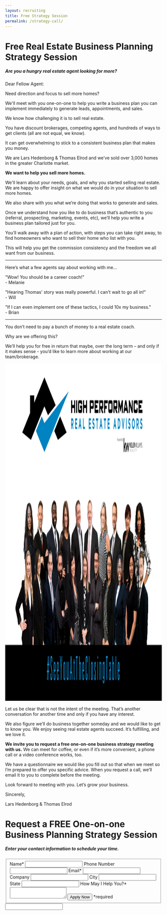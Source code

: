 ```yaml
---
layout: recruiting
title: Free Strategy Session
permalink: /strategy-call/
---
```


<div class="recruiting-page"><h1 class="join-us">Free Real Estate Business Planning Strategy Session</h1><h5 class="join-us-subtitle">Are you a hungry real estate agent looking for more?</h5><p>Dear Fellow Agent:</p><p>Need direction and focus to sell more homes?</p><p>We'll meet with you one-on-one to help you write a business plan you can implement immediately to generate leads, appointments, and sales.</p><p>We know how challenging it is to sell real estate.</p><p>You have discount brokerages, competing agents, and hundreds of ways to get clients (all are not equal, we know).</p><p>It can get overwhelming to stick to a consistent business plan that makes you money.</p><p>We are Lars Hedenborg &amp; Thomas Elrod and we&rsquo;ve sold over 3,000 homes in the greater Charlotte market.</p><p><strong>We want to help you sell more homes.</strong></p><p>We'll learn about your needs, goals, and why you started selling real estate. We are happy to offer insight on what we would do in your situation to sell more homes.</p><p>We also share with you what we&rsquo;re doing that works to generate and sales.</p><p>Once we understand how you like to do business that&rsquo;s authentic to you (referral, prospecting, marketing, events, etc), we&rsquo;ll help you write a business plan tailored just for you.</p><p>You&rsquo;ll walk away with a plan of action, with steps you can take right away, to find homeowners who want to sell their home who list with you.</p><p>This will help you get the commission consistency and the freedom we all want from our business.</p><hr /><div class="qanda"><p class="section-title">Here&rsquo;s what a few agents say about working with me&hellip;</p><p><span class="quote">"Wow! You should be a career coach!"</span><br /><span class="author"> - Melanie</span></p><p><span class="quote">"Hearing Thomas' story was really powerful. I can't wait to go all in!"</span><br /><span class="author"> - Will</span></p><p><span class="quote">"If I can even implement one of these tactics, I could 10x my business."</span><br /><span class="author"> - Brian</span></p></div><hr /><p>You don&rsquo;t need to pay a bunch of money to a real estate coach.</p><p>Why are we offering this?</p><p>We&rsquo;ll help you for free in return that maybe, over the long term &ndash; and only if it makes sense - you&rsquo;d like to learn more about working at our team/brokerage.</p><img class="three-quarter-image" width="1920" height="1080" src="/uploads/seeyouattheclosingtable-1.png" /><p>Let us be clear that is not the intent of the meeting. That&rsquo;s another conversation for another time and only if you have any interest.</p><p>We also figure we&rsquo;ll do business together someday and we would like to get to know you. We enjoy seeing real estate agents succeed. It&rsquo;s fulfilling, and we love it.</p><p><strong>We invite you to request a free one-on-one business strategy meeting with us.</strong> We can meet for coffee, or even if it&rsquo;s more convenient, a phone call or a video conference works, too.</p><p>We have a questionnaire we would like you fill out so that when we meet so I&rsquo;m prepared to offer you specific advice. When you request a call, we&rsquo;ll email it to you to complete before the meeting.</p><p>Look forward to meeting with you. Let&rsquo;s grow your business.</p><p>Sincerely,</p><p>Lars Hedenborg &amp; Thomas Elrod</p><h1 class="join-us">Request a FREE One-on-one Business Planning Strategy Session</h1><h5 class="join-us-subtitle">Enter your contact information to schedule your time.</h5><form method="post" class="home-value cta-forms" action="https://formspree.io/crystal@hprea.com" onsubmit="return setReturn()"><fieldset><label for="name">Name*</label> <input type="text" required="" name="name" /> <label for="phone">Phone Number </label> <input type="tel" name="phone" /> <label for="email">Email*</label> <input type="text" required="" name="email" /> <label for="company">Company </label> <input type="text" name="company" /> <label for="city">City </label> <input type="text" name="city" /> <label for="state">State </label> <input type="text" name="state" /> <label for="message">How May I Help You?* </label><textarea name="message" required=""></textarea> <input class="submit light-light" type="submit" value="Apply Now" name="submitrecruitingForm" /> <span class="asterisk">*required</span></fieldset><div class="hidden"><input type="hidden" value="crystal@hprea.com" name="_to" /> <input type="hidden" value="Recruiting Contact Request Message From Your Vyral Careers and Training Video Blog" name="_subject" /> <input type="text" name="_gotcha" /></div></form></div>
